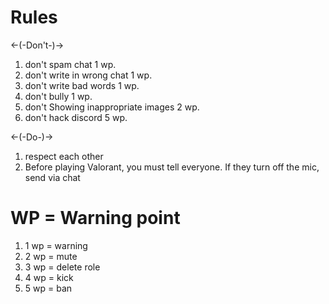 # Rules

<-(-Don't-)->
1. don't spam chat 1 wp.
2. don't write in wrong chat 1 wp.
3. don't write bad words 1 wp.
4. don't bully 1 wp.
5. don't Showing inappropriate images 2 wp.
6. don't hack discord 5 wp.

<-(-Do-)->
1. respect each other
2. Before playing Valorant, you must tell everyone. If they turn off the mic, send via chat

# WP = Warning point
1. 1 wp = warning 
2. 2 wp = mute 
3. 3 wp = delete role
4. 4 wp = kick
5. 5 wp = ban 

